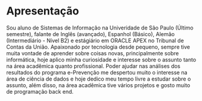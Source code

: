 # Apresentação
Sou aluno de Sistemas de Informação na Univeridade de São Paulo (Último semestre), falante de Inglês (avançado), Espanhol (Básico), Alemão (Intermediário - Nível B2) e estágiário em ORACLE APEX no Tribunal de Contas da União. 
Apaixonado por tecnologia desde pequeno, sempre tive muita vontade de aprender sobre coisas novas, principalmente sobre informática, hoje aplico minha curiosidade e interesse sobre o assunto tanto na área acadêmica quanto profissional. Poder ajudar nas análises dos resultados do programa e-Prevenção me despertou muito o interesse na área de ciência de dados e hoje dedico meu tempo livre a estudar sobre o assunto, além disso, na área acadêmica tive vários projetos e gosto muito de programação back end.
